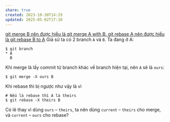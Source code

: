 ```yaml
---
share: true
created: 2023-10-30T14:29
updated: 2025-05-02T17:10
---
```

[git merge B nên được hiểu là git merge A with B. git rebase A nên được hiểu là git rebase B to A](./git%20merge%20B%20n%C3%AAn%20%C4%91%C6%B0%E1%BB%A3c%20hi%E1%BB%83u%20l%C3%A0%20git%20merge%20A%20with%20B.%20git%20rebase%20A%20n%C3%AAn%20%C4%91%C6%B0%E1%BB%A3c%20hi%E1%BB%83u%20l%C3%A0%20git%20rebase%20B%20to%20A.md)
Giả sử ta có 2 branch `A` và `B`. Ta đang ở A:
```
$ git branch
* A
  B
```

Khi merge là lấy commit từ branch khác về branch hiện tại, nên `A` sẽ là `ours`:
```
$ git merge -X ours B
```
Khi rebase thì bị ngược như vậy là vì 
```
# Nếu là rebase thì A là theirs
$ git rebase -X theirs B
```

Có lẽ thay vì dùng `ours` – `theirs`, ta nên dùng `current` – `theirs` cho merge, và `current` – `ours` cho rebase?